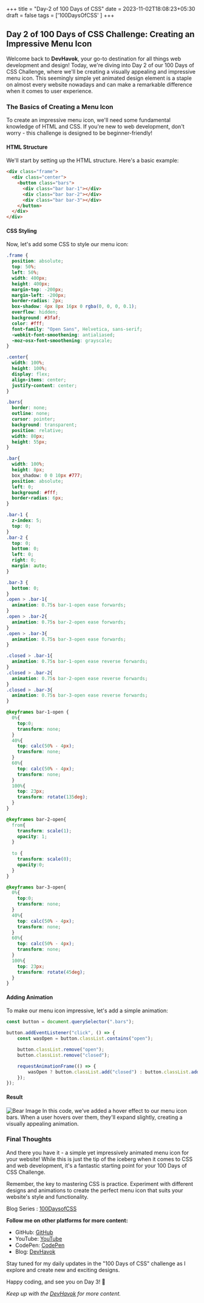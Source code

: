 +++
title = "Day-2 of 100 Days of CSS"
date = 2023-11-02T18:08:23+05:30
draft = false
tags = ['100DaysOfCSS' ]
+++
## Day 2 of 100 Days of CSS Challenge: Creating an Impressive Menu Icon

Welcome back to **DevHavok**, your go-to destination for all things web development and design! Today, we're diving into Day 2 of our 100 Days of CSS Challenge, where we'll be creating a visually appealing and impressive menu icon. This seemingly simple yet animated design element is a staple on almost every website nowadays and can make a remarkable difference when it comes to user experience.

### The Basics of Creating a Menu Icon

To create an impressive menu icon, we'll need some fundamental knowledge of HTML and CSS. If you're new to web development, don't worry - this challenge is designed to be beginner-friendly!

#### HTML Structure

We'll start by setting up the HTML structure. Here's a basic example:

```html
<div class="frame">
  <div class="center">
    <button class="bars">
      <div class="bar bar-1"></div>
      <div class="bar bar-2"></div>
      <div class="bar bar-3"></div>
    </button>
  </div>
</div>
```

#### CSS Styling

Now, let's add some CSS to style our menu icon:

```css
.frame {
  position: absolute;
  top: 50%;
  left: 50%;
  width: 400px;
  height: 400px;
  margin-top: -200px;
  margin-left: -200px;
  border-radius: 2px;
  box-shadow: 4px 8px 16px 0 rgba(0, 0, 0, 0.1);
  overflow: hidden;
  background: #3faf;
  color: #fff;
  font-family: "Open Sans", Helvetica, sans-serif;
  -webkit-font-smoothening: antialiased;
  -moz-osx-font-smoothening: grayscale;
}

.center{
  width: 100%;
  height: 100%;
  display: flex;
  align-items: center;
  justify-content: center;
}

.bars{
  border: none;
  outline: none;
  cursor: pointer;
  background: transparent;
  position: relative;
  width: 80px;
  height: 55px;
}

.bar{
  width: 100%;
  height: 8px;
  box_shadow: 0 0 10px #777;
  position: absolute;
  left: 0;
  background: #fff;
  border-radius: 6px;
}

.bar-1 {
  z-index: 5;
  top: 0;
}
.bar-2 {
  top: 0;
  bottom: 0;
  left: 0;
  right: 0;
  margin: auto;
}

.bar-3 {
  bottom: 0;
}
.open > .bar-1{
  animation: 0.75s bar-1-open ease forwards;
}
.open > .bar-2{
  animation: 0.75s bar-2-open ease forwards;
}
.open > .bar-3{
  animation: 0.75s bar-3-open ease forwards;
}

.closed > .bar-1{
  animation: 0.75s bar-1-open ease reverse forwards;
}
.closed > .bar-2{
  animation: 0.75s bar-2-open ease reverse forwards;
}
.closed > .bar-3{
  animation: 0.75s bar-3-open ease reverse forwards;
}

@keyframes bar-1-open {
  0%{
    top:0;
    transform: none;
  }
  40%{
    top: calc(50% - 4px);
    transform: none;
  }
  60%{
    top: calc(50% - 4px);
    transform: none;
  }
  100%{
    top: 23px;
    transform: rotate(135deg);
  }  
}

@keyframes bar-2-open{
  from{
    transform: scale(1);
    opacity: 1;
  }
  
  to {
    transform: scale(0);
    opacity:0;
  }
}

@keyframes bar-3-open{
  0%{
    top:0;
    transform: none;
  }
  40%{
    top: calc(50% - 4px);
    transform: none;
  }
  60%{
    top: calc(50% - 4px);
    transform: none;
  }
  100%{
    top: 23px;
    transform: rotate(45deg);
  }
}

```

#### Adding Animation

To make our menu icon impressive, let's add a simple animation:

```javascript
const button = document.querySelector(".bars");

button.addEventListener("click", () => {
	const wasOpen = button.classList.contains("open");

	button.classList.remove("open");
	button.classList.remove("closed");

	requestAnimationFrame(() => {
		wasOpen ? button.classList.add("closed") : button.classList.add("open");
	});
});

```
#### Result

![Bear Image](https://i.imgur.com/raNaWw7.gif)
In this code, we've added a hover effect to our menu icon bars. When a user hovers over them, they'll expand slightly, creating a visually appealing animation.

### Final Thoughts

And there you have it - a simple yet impressively animated menu icon for your website! While this is just the tip of the iceberg when it comes to CSS and web development, it's a fantastic starting point for your 100 Days of CSS Challenge.

Remember, the key to mastering CSS is practice. Experiment with different designs and animations to create the perfect menu icon that suits your website's style and functionality.



Blog Series : [100DaysofCSS](/tags/100daysofcss)

**Follow me on other platforms for more content:**
- GitHub: [GitHub](https://github.com/Shaunfurtado/100daysofCSS)
- YouTube: [YouTube](https://www.youtube.com/channel/UC66ahSH1xpBBlaMBP8lNuBg)
- CodePen: [CodePen](https://codepen.io/Shaun-Furtado)
- Blog: [DevHavok](https://devhavok.is-a.dev/)


Stay tuned for my daily updates in the "100 Days of CSS" challenge as I explore and create new and exciting designs.

Happy coding, and see you on Day 3! 🚀

*Keep up with the [DevHavok](https://devhavok.is-a.dev/) for more content.*